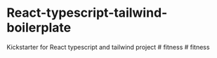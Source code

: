 # React-typescript-tailwind-boilerplate
Kickstarter for React typescript and tailwind project
#   f i t n e s s  
 #   f i t n e s s  
 